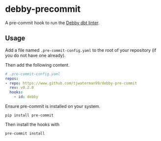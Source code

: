 # debby-precommit

A pre-commit hook to run the [Debby dbt linter](https://www.debbyapp.com).

## Usage

Add a file named `.pre-commit-config.yaml` to the root of your repository (if you do not have one already).

Then add the following content.

```yaml
# .pre-commit-config.yaml
repos:
- repo: https://www.github.com/tjwaterman99/debby-pre-commit
  rev: v0.2.0
  hooks:
    - id: debby
```

Ensure pre-commit is installed on your system.

```
pip install pre-commit
```

Then install the hooks with

```
pre-commit install
```
